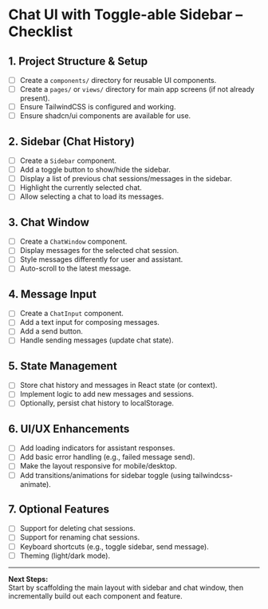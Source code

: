 # Chat UI with Toggle-able Sidebar – Checklist

## 1. Project Structure & Setup
- [ ] Create a `components/` directory for reusable UI components.
- [ ] Create a `pages/` or `views/` directory for main app screens (if not already present).
- [ ] Ensure TailwindCSS is configured and working.
- [ ] Ensure shadcn/ui components are available for use.

## 2. Sidebar (Chat History)
- [ ] Create a `Sidebar` component.
- [ ] Add a toggle button to show/hide the sidebar.
- [ ] Display a list of previous chat sessions/messages in the sidebar.
- [ ] Highlight the currently selected chat.
- [ ] Allow selecting a chat to load its messages.

## 3. Chat Window
- [ ] Create a `ChatWindow` component.
- [ ] Display messages for the selected chat session.
- [ ] Style messages differently for user and assistant.
- [ ] Auto-scroll to the latest message.

## 4. Message Input
- [ ] Create a `ChatInput` component.
- [ ] Add a text input for composing messages.
- [ ] Add a send button.
- [ ] Handle sending messages (update chat state).

## 5. State Management
- [ ] Store chat history and messages in React state (or context).
- [ ] Implement logic to add new messages and sessions.
- [ ] Optionally, persist chat history to localStorage.

## 6. UI/UX Enhancements
- [ ] Add loading indicators for assistant responses.
- [ ] Add basic error handling (e.g., failed message send).
- [ ] Make the layout responsive for mobile/desktop.
- [ ] Add transitions/animations for sidebar toggle (using tailwindcss-animate).

## 7. Optional Features
- [ ] Support for deleting chat sessions.
- [ ] Support for renaming chat sessions.
- [ ] Keyboard shortcuts (e.g., toggle sidebar, send message).
- [ ] Theming (light/dark mode).

---

**Next Steps:**  
Start by scaffolding the main layout with sidebar and chat window, then incrementally build out each component and feature.
